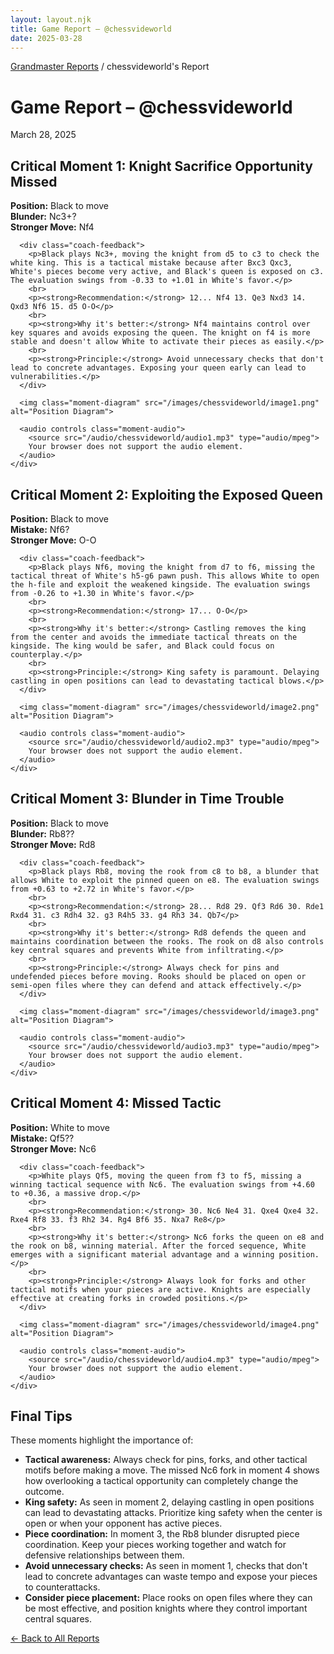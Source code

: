 ```yaml
---
layout: layout.njk
title: Game Report – @chessvideworld
date: 2025-03-28
---
```


<p class="breadcrumb"><a href="/">Grandmaster Reports</a> / chessvideworld's Report</p>

<div class="report-header">
  <h1 class="player-name">Game Report – @chessvideworld</h1>
  <p class="report-date">March 28, 2025</p>
</div>

<div class="critical-moments">
  <div class="moment-card">
    <div class="moment-header">
      <h2>Critical Moment 1: Knight Sacrifice Opportunity Missed</h2>
    </div>
    <div class="moment-content">
      <p><strong>Position:</strong> Black to move<br>
      <strong>Blunder:</strong> Nc3+?<br>
      <strong>Stronger Move:</strong> Nf4</p>
      
      <div class="coach-feedback">
        <p>Black plays Nc3+, moving the knight from d5 to c3 to check the white king. This is a tactical mistake because after Bxc3 Qxc3, White's pieces become very active, and Black's queen is exposed on c3. The evaluation swings from -0.33 to +1.01 in White's favor.</p>
        <br>
        <p><strong>Recommendation:</strong> 12... Nf4 13. Qe3 Nxd3 14. Qxd3 Nf6 15. d5 O-O</p>
        <br>
        <p><strong>Why it's better:</strong> Nf4 maintains control over key squares and avoids exposing the queen. The knight on f4 is more stable and doesn't allow White to activate their pieces as easily.</p>
        <br>
        <p><strong>Principle:</strong> Avoid unnecessary checks that don't lead to concrete advantages. Exposing your queen early can lead to vulnerabilities.</p>
      </div>
      
      <img class="moment-diagram" src="/images/chessvideworld/image1.png" alt="Position Diagram">
      
      <audio controls class="moment-audio">
        <source src="/audio/chessvideworld/audio1.mp3" type="audio/mpeg">
        Your browser does not support the audio element.
      </audio>
    </div>
  </div>

  <div class="moment-card">
    <div class="moment-header">
      <h2>Critical Moment 2: Exploiting the Exposed Queen</h2>
    </div>
    <div class="moment-content">
      <p><strong>Position:</strong> Black to move<br>
      <strong>Mistake:</strong> Nf6?<br>
      <strong>Stronger Move:</strong> O-O</p>
      
      <div class="coach-feedback">
        <p>Black plays Nf6, moving the knight from d7 to f6, missing the tactical threat of White's h5-g6 pawn push. This allows White to open the h-file and exploit the weakened kingside. The evaluation swings from -0.26 to +1.30 in White's favor.</p>
        <br>
        <p><strong>Recommendation:</strong> 17... O-O</p>
        <br>
        <p><strong>Why it's better:</strong> Castling removes the king from the center and avoids the immediate tactical threats on the kingside. The king would be safer, and Black could focus on counterplay.</p>
        <br>
        <p><strong>Principle:</strong> King safety is paramount. Delaying castling in open positions can lead to devastating tactical blows.</p>
      </div>
      
      <img class="moment-diagram" src="/images/chessvideworld/image2.png" alt="Position Diagram">
      
      <audio controls class="moment-audio">
        <source src="/audio/chessvideworld/audio2.mp3" type="audio/mpeg">
        Your browser does not support the audio element.
      </audio>
    </div>
  </div>

  <div class="moment-card">
    <div class="moment-header">
      <h2>Critical Moment 3: Blunder in Time Trouble</h2>
    </div>
    <div class="moment-content">
      <p><strong>Position:</strong> Black to move<br>
      <strong>Blunder:</strong> Rb8??<br>
      <strong>Stronger Move:</strong> Rd8</p>
      
      <div class="coach-feedback">
        <p>Black plays Rb8, moving the rook from c8 to b8, a blunder that allows White to exploit the pinned queen on e8. The evaluation swings from +0.63 to +2.72 in White's favor.</p>
        <br>
        <p><strong>Recommendation:</strong> 28... Rd8 29. Qf3 Rd6 30. Rde1 Rxd4 31. c3 Rdh4 32. g3 R4h5 33. g4 Rh3 34. Qb7</p>
        <br>
        <p><strong>Why it's better:</strong> Rd8 defends the queen and maintains coordination between the rooks. The rook on d8 also controls key central squares and prevents White from infiltrating.</p>
        <br>
        <p><strong>Principle:</strong> Always check for pins and undefended pieces before moving. Rooks should be placed on open or semi-open files where they can defend and attack effectively.</p>
      </div>
      
      <img class="moment-diagram" src="/images/chessvideworld/image3.png" alt="Position Diagram">
      
      <audio controls class="moment-audio">
        <source src="/audio/chessvideworld/audio3.mp3" type="audio/mpeg">
        Your browser does not support the audio element.
      </audio>
    </div>
  </div>

  <div class="moment-card">
    <div class="moment-header">
      <h2>Critical Moment 4: Missed Tactic</h2>
    </div>
    <div class="moment-content">
      <p><strong>Position:</strong> White to move<br>
      <strong>Mistake:</strong> Qf5??<br>
      <strong>Stronger Move:</strong> Nc6</p>
      
      <div class="coach-feedback">
        <p>White plays Qf5, moving the queen from f3 to f5, missing a winning tactical sequence with Nc6. The evaluation swings from +4.60 to +0.36, a massive drop.</p>
        <br>
        <p><strong>Recommendation:</strong> 30. Nc6 Ne4 31. Qxe4 Qxe4 32. Rxe4 Rf8 33. f3 Rh2 34. Rg4 Bf6 35. Nxa7 Re8</p>
        <br>
        <p><strong>Why it's better:</strong> Nc6 forks the queen on e8 and the rook on b8, winning material. After the forced sequence, White emerges with a significant material advantage and a winning position.</p>
        <br>
        <p><strong>Principle:</strong> Always look for forks and other tactical motifs when your pieces are active. Knights are especially effective at creating forks in crowded positions.</p>
      </div>
      
      <img class="moment-diagram" src="/images/chessvideworld/image4.png" alt="Position Diagram">
      
      <audio controls class="moment-audio">
        <source src="/audio/chessvideworld/audio4.mp3" type="audio/mpeg">
        Your browser does not support the audio element.
      </audio>
    </div>
  </div>
</div>

<div class="tips-section">
  <h2>Final Tips</h2>
  <p>These moments highlight the importance of:</p>
  <ul class="tips-list">
    <li><strong>Tactical awareness:</strong> Always check for pins, forks, and other tactical motifs before making a move. The missed Nc6 fork in moment 4 shows how overlooking a tactical opportunity can completely change the outcome.</li>
    <li><strong>King safety:</strong> As seen in moment 2, delaying castling in open positions can lead to devastating attacks. Prioritize king safety when the center is open or when your opponent has active pieces.</li>
    <li><strong>Piece coordination:</strong> In moment 3, the Rb8 blunder disrupted piece coordination. Keep your pieces working together and watch for defensive relationships between them.</li>
    <li><strong>Avoid unnecessary checks:</strong> As seen in moment 1, checks that don't lead to concrete advantages can waste tempo and expose your pieces to counterattacks.</li>
    <li><strong>Consider piece placement:</strong> Place rooks on open files where they can be most effective, and position knights where they control important central squares.</li>
  </ul>
</div>

<p style="margin-bottom: 30px;"><a href="/" class="back-link">← Back to All Reports</a></p>

